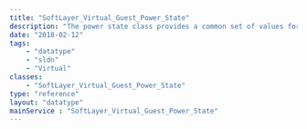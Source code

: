 ```yaml
---
title: "SoftLayer_Virtual_Guest_Power_State"
description: "The power state class provides a common set of values for which a guest's power state will be presented in the SoftLayer API. "
date: "2018-02-12"
tags:
    - "datatype"
    - "sldn"
    - "Virtual"
classes:
    - "SoftLayer_Virtual_Guest_Power_State"
type: "reference"
layout: "datatype"
mainService : "SoftLayer_Virtual_Guest_Power_State"
---
```

